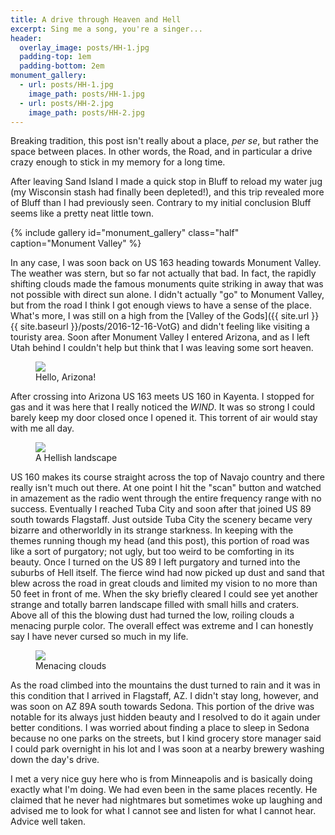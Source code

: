 ```yaml
---
title: A drive through Heaven and Hell
excerpt: Sing me a song, you're a singer...
header:
  overlay_image: posts/HH-1.jpg
  padding-top: 1em
  padding-bottom: 2em
monument_gallery:
  - url: posts/HH-1.jpg
    image_path: posts/HH-1.jpg
  - url: posts/HH-2.jpg
    image_path: posts/HH-2.jpg
---
```


Breaking tradition, this post isn't really about a place, *per se*,
but rather the space between places. In other words, the Road, and in
particular a drive crazy enough to stick in my memory for a long time.

After leaving Sand Island I made a quick stop in Bluff to reload my
water jug (my Wisconsin stash had finally been depleted!), and this
trip revealed more of Bluff than I had previously seen. Contrary to my
initial conclusion Bluff seems like a pretty neat little town.

{% include gallery id="monument_gallery" class="half" caption="Monument Valley" %}

In any case, I was soon back on US 163 heading towards Monument
Valley. The weather was stern, but so far not actually that bad. In
fact, the rapidly shifting clouds made the famous monuments quite
striking in away that was not possible with direct sun alone. I didn't
actually "go" to Monument Valley, but from the road I think I got
enough views to have a sense of the place. What's more, I was still on
a high from the [Valley of the Gods]({{ site.url }}{{ site.baseurl
}}/posts/2016-12-16-VotG) and didn't feeling like visiting a touristy
area. Soon after Monument Valley I entered Arizona, and as I left Utah
behind I couldn't help but think that I was leaving some sort heaven.

<figure class='align-right' style='width:50%'>
  <a href="{{ site.url }}{{ site.baseurl }}/images/posts/HH-3.jpg">
  <img src="{{ site.url }}{{ site.baseurl }}/images/posts/HH-3.jpg">
  </a>
  <figcaption>Hello, Arizona!</figcaption>
</figure>

After crossing into Arizona US 163 meets US 160 in Kayenta. I stopped
for gas and it was here that I really noticed the *WIND*. It was so
strong I could barely keep my door closed once I opened it. This
torrent of air would stay with me all day.

<figure class='align-left' style='width:50%'>
  <a href="{{ site.url }}{{ site.baseurl }}/images/posts/HH-4.jpg">
  <img src="{{ site.url }}{{ site.baseurl }}/images/posts/HH-4.jpg">
  </a>
  <figcaption>A Hellish landscape</figcaption>
</figure>

US 160 makes its course straight across the top of Navajo country and
there really isn't much out there. At one point I hit the "scan"
button and watched in amazement as the radio went through the entire
frequency range with no success. Eventually I reached Tuba City and
soon after that joined US 89 south towards Flagstaff. Just outside
Tuba City the scenery became very bizarre and otherworldly in its
strange starkness. In keeping with the themes running though my head
(and this post), this portion of road was like a sort of purgatory;
not ugly, but too weird to be comforting in its beauty. Once I turned
on the US 89 I left purgatory and turned into the suburbs of Hell
itself. The fierce wind had now picked up dust and sand that blew
across the road in great clouds and limited my vision to no more than
50 feet in front of me. When the sky briefly cleared I could see yet
another strange and totally barren landscape filled with small hills
and craters. Above all of this the blowing dust had turned the low,
roiling clouds a menacing purple color. The overall effect was extreme
and I can honestly say I have never cursed so much in my life.

<figure class='align-right' style='width:50%'>
  <a href="{{ site.url }}{{ site.baseurl }}/images/posts/HH-5.jpg">
  <img src="{{ site.url }}{{ site.baseurl }}/images/posts/HH-5.jpg">
  </a>
  <figcaption>Menacing clouds</figcaption>
</figure>

As the road climbed into the mountains the dust turned to rain and it
was in this condition that I arrived in Flagstaff, AZ. I didn't stay
long, however, and was soon on AZ 89A south towards Sedona. This
portion of the drive was notable for its always just hidden beauty
and I resolved to do it again under better conditions. I was worried
about finding a place to sleep in Sedona because no one parks on the
streets, but I kind grocery store manager said I could park overnight
in his lot and I was soon at a nearby brewery washing down the day's
drive.

I met a very nice guy here who is from Minneapolis and is basically
doing exactly what I'm doing. We had even been in the same places
recently. He claimed that he never had nightmares but sometimes woke
up laughing and advised me to look for what I cannot see and listen
for what I cannot hear. Advice well taken.